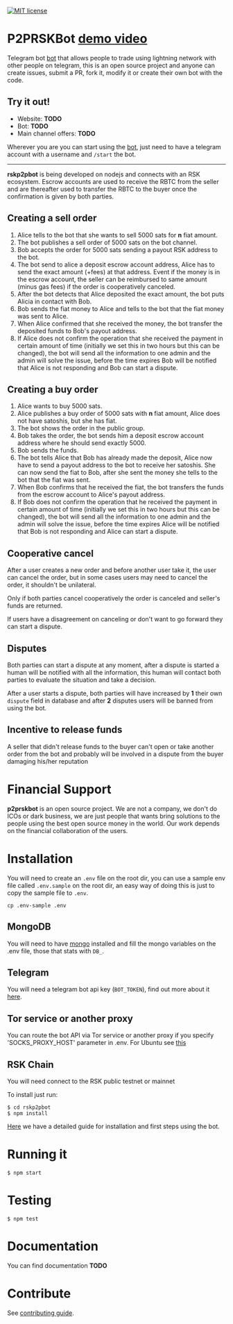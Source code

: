 [![MIT license](https://img.shields.io/badge/license-MIT-brightgreen)](./LICENSE)
# P2PRSKBot [demo video](https://we.tl/t-zd4DYvH5Zv)
Telegram bot [bot](https://t.me/rskp2pbot_testnet) that allows people to trade using lightning network with other people on telegram, this is an open source project and anyone can create issues, submit a PR, fork it, modify it or create their own bot with the code.

## Try it out!
* Website: **TODO**
* Bot: **TODO**
* Main channel offers: **TODO**

Wherever you are you can start using the [bot](https://t.me/rskp2pbot_testnet), just need to have a telegram account with a username and `/start` the bot.

---

**rskp2pbot** is being developed on nodejs and connects with an RSK ecosystem.
Escrow accounts are used to receive the RBTC from the seller and are thereafter used to transfer the RBTC to the buyer once the confirmation is given by both parties.

## Creating a sell order
1. Alice tells to the bot that she wants to sell 5000 sats for **n** fiat amount.
2. The bot publishes a sell order of 5000 sats on the bot channel.
3. Bob accepts the order for 5000 sats sending a payout RSK address to the bot.
4. The bot send to alice a deposit escrow account address, Alice has to send the exact amount (+fees) at that address. Event if the money is in the escrow account, the seller can be reimbursed to same amount (minus gas fees) if the order is cooperatively canceled.
5. After the bot detects that Alice deposited the exact amount, the bot puts Alicia in contact with Bob.
6. Bob sends the fiat money to Alice and tells to the bot that the fiat money was sent to Alice.
7. When Alice confirmed that she received the money, the bot transfer the deposited funds to Bob's payout address.
8. If Alice does not confirm the operation that she received the payment in certain amount of time (initially we set this in two hours but this can be changed), the bot will send all the information to one admin and the admin will solve the issue, before the time expires Bob will be notified that Alice is not responding and Bob can start a dispute.

## Creating a buy order
1. Alice wants to buy 5000 sats.
2. Alice publishes a buy order of 5000 sats with **n** fiat amount, Alice does not have satoshis, but she has fiat.
3. The bot shows the order in the public group.
4. Bob takes the order, the bot sends him a deposit escrow account address where he should send exactly 5000.
5. Bob sends the funds.
6. The bot tells Alice that Bob has already made the deposit, Alice now have to send a payout address to the bot to receive her satoshis. She can now send the fiat to Bob, after she sent the money she tells to the bot that the fiat was sent.
7. When Bob confirms that he received the fiat, the bot transfers the funds from the escrow account to Alice's payout address.
8. If Bob does not confirm the operation that he received the payment in certain amount of time (initially we set this in two hours but this can be changed), the bot will send all the information to one admin and the admin will solve the issue, before the time expires Alice will be notified that Bob is not responding and Alice can start a dispute.

## Cooperative cancel
After a user creates a new order and before another user take it, the user can cancel the order, but in some cases users may need to cancel the order, it shouldn't be unilateral.

Only if both parties cancel cooperatively the order is canceled and seller's funds are returned.

If users have a disagreement on canceling or don't want to go forward they can start a dispute.

## Disputes
Both parties can start a dispute at any moment, after a dispute is started a human will be notified with all the information, this human will contact both parties to evaluate the situation and take a decision.

After a user starts a dispute, both parties will have increased by **1** their own `dispute` field in database and after **2** disputes users will be banned from using the bot.

## Incentive to release funds
A seller that didn't release funds to the buyer can't open or take another order from the bot and probably will be involved in a dispute from the buyer damaging his/her reputation

# Financial Support
**p2prskbot** is an open source project. We are not a company, we don't do ICOs or dark business, we are just people that wants bring solutions to the people using the best open source money in the world. Our work depends on the financial collaboration of the users.

# Installation
You will need to create an `.env` file on the root dir, you can use a sample env file called `.env.sample` on the root dir, an easy way of doing this is just to copy the sample file to `.env`.

```
cp .env-sample .env
```

## MongoDB
You will need to have [mongo](https://www.mongodb.com) installed and fill the mongo variables on the .env file, those that stats with `DB_`.

## Telegram
You will need a telegram bot api key (`BOT_TOKEN`), find out more about it [here](https://core.telegram.org/bots/).

## Tor service or another proxy
You can route the bot API via Tor service or another proxy if you specify 'SOCKS_PROXY_HOST' parameter in .env. For Ubuntu see [this](https://www.linuxuprising.com/2018/10/how-to-install-and-use-tor-as-proxy-in.html)

## RSK Chain
You will need connect to the RSK public testnet or mainnet

To install just run:
```
$ cd rskp2pbot
$ npm install
```
[Here](docs/INSTALL.md#installation) we have a detailed guide for installation and first steps using the bot.
# Running it
```
$ npm start
```
# Testing
```
$ npm test
```
# Documentation
You can find documentation **TODO**

# Contribute

See [contributing guide](CONTRIBUTING.md).
